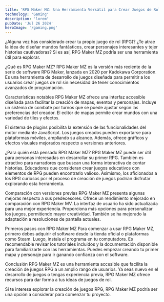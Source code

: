 ```yaml
---
title: 'RPG Maker MZ: Una Herramienta Versátil para Crear Juegos de Rol'
technology: 'Gaming'
description: 'lorem'
pubDate: 'Jul 26 2024'
heroImage: '/gaming.png'
---
```

¿Alguna vez has considerado crear tu propio juego de rol (RPG)? ¿Te atrae la idea de diseñar mundos fantásticos, crear personajes interesantes y tejer historias cautivadoras? Si es así, RPG Maker MZ podría ser una herramienta útil para explorar.

¿Qué es RPG Maker MZ?
RPG Maker MZ es la versión más reciente de la serie de software RPG Maker, lanzada en 2020 por Kadokawa Corporation. Es una herramienta de desarrollo de juegos diseñada para permitir a los usuarios crear juegos de rol sin necesidad de tener conocimientos avanzados de programación.

Características notables
RPG Maker MZ ofrece una interfaz accesible diseñada para facilitar la creación de mapas, eventos y personajes. Incluye un sistema de combate por turnos que se puede ajustar según las preferencias del creador. El editor de mapas permite crear mundos con una variedad de tiles y efectos.

El sistema de plugins posibilita la extensión de las funcionalidades del motor mediante JavaScript. Los juegos creados pueden exportarse para plataformas móviles, ampliando su alcance. Además, ofrece gráficos y efectos visuales mejorados respecto a versiones anteriores.

¿Para quién está pensado RPG Maker MZ?
RPG Maker MZ puede ser útil para personas interesadas en desarrollar su primer RPG. También es atractivo para narradores que buscan una forma interactiva de contar historias. Educadores que consideran crear juegos educativos con elementos de RPG pueden encontrarlo valioso. Asimismo, los aficionados a los RPG curiosos por el proceso de creación de juegos podrían disfrutar explorando esta herramienta.

Comparación con versiones previas
RPG Maker MZ presenta algunas mejoras respecto a sus predecesores. Ofrece un rendimiento mejorado en comparación con RPG Maker MV. La interfaz de usuario ha sido actualizada para una mejor experiencia. Proporciona más opciones para personalizar los juegos, permitiendo mayor creatividad. También se ha mejorado la adaptación a resoluciones de pantalla actuales.

Primeros pasos con RPG Maker MZ
Para comenzar a usar RPG Maker MZ, primero debes adquirir el software desde la tienda oficial o plataformas como Steam. Luego, instala el programa en tu computadora. Es recomendable revisar los tutoriales incluidos y la documentación disponible para familiarizarte con las herramientas. Puedes empezar creando tu primer mapa y personaje para ir ganando confianza con el software.

Conclusión
RPG Maker MZ es una herramienta accesible que facilita la creación de juegos RPG a un amplio rango de usuarios. Ya seas nuevo en el desarrollo de juegos o tengas experiencia previa, RPG Maker MZ ofrece recursos para dar forma a tus ideas de juegos de rol.

Si te interesa explorar la creación de juegos RPG, RPG Maker MZ podría ser una opción a considerar para comenzar tu proyecto.